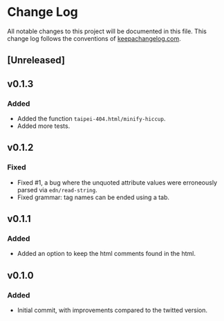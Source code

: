 # Change Log
All notable changes to this project will be documented in this file. This change log follows the conventions of [keepachangelog.com](http://keepachangelog.com/).

## [Unreleased]

## v0.1.3

### Added

- Added the function `taipei-404.html/minify-hiccup`.
- Added more tests.

## v0.1.2

### Fixed

- Fixed #1, a bug where the unquoted attribute values were erroneously parsed via `edn/read-string`.
- Fixed grammar: tag names can be ended using a tab.

## v0.1.1

### Added

- Added an option to keep the html comments <!-- xxx --> found in the html.

## v0.1.0

### Added

- Initial commit, with improvements compared to the twitted version.
